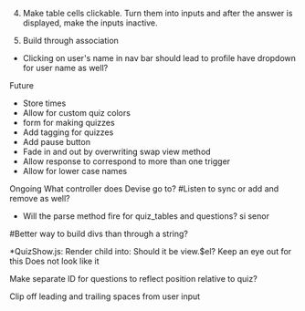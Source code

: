 
4) Make table cells clickable. Turn them into inputs and after the answer is displayed, make the inputs inactive.

5) Build through association

- Clicking on user's name in nav bar should lead to profile
    have dropdown for user name as well?


Future
- Store times
- Allow for custom quiz colors
- form for making quizzes
- Add tagging for quizzes
- Add pause button
- Fade in and out by overwriting swap view method
- Allow response to correspond to more than one trigger
- Allow for lower case names


Ongoing
What controller does Devise go to?
#Listen to sync or add and remove as well?

* Will the parse method fire for quiz_tables and questions?
  si senor

#Better way to build divs than through a string?

*QuizShow.js: Render child into: Should it be view.$el? Keep an eye out for this
  Does not look like it

Make separate ID for questions to reflect position relative to quiz?

Clip off leading and trailing spaces from user input


